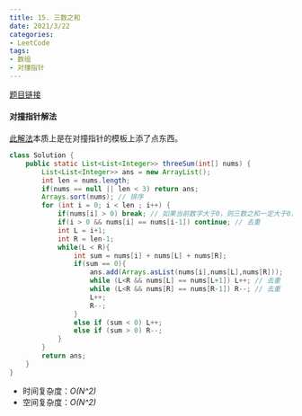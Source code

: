 ```yaml
---
title: 15. 三数之和
date: 2021/3/22
categories:
- LeetCode
tags:
- 数组
- 对撞指针
---
```


[题目链接](https://leetcode-cn.com/problems/3sum/)

#### 对撞指针解法

[此解法](https://leetcode-cn.com/problems/3sum/solution/hua-jie-suan-fa-15-san-shu-zhi-he-by-guanpengchn/)本质上是在对撞指针的模板上添了点东西。

```java
class Solution {
    public static List<List<Integer>> threeSum(int[] nums) {
        List<List<Integer>> ans = new ArrayList();
        int len = nums.length;
        if(nums == null || len < 3) return ans;
        Arrays.sort(nums); // 排序
        for (int i = 0; i < len ; i++) {
            if(nums[i] > 0) break; // 如果当前数字大于0，则三数之和一定大于0，所以结束循环
            if(i > 0 && nums[i] == nums[i-1]) continue; // 去重
            int L = i+1;
            int R = len-1;
            while(L < R){
                int sum = nums[i] + nums[L] + nums[R];
                if(sum == 0){
                    ans.add(Arrays.asList(nums[i],nums[L],nums[R]));
                    while (L<R && nums[L] == nums[L+1]) L++; // 去重
                    while (L<R && nums[R] == nums[R-1]) R--; // 去重
                    L++;
                    R--;
                }
                else if (sum < 0) L++;
                else if (sum > 0) R--;
            }
        }
        return ans;
    }
}
```

- 时间复杂度：*O(N^2)*
- 空间复杂度：*O(N^2)*